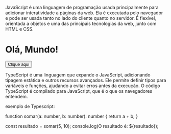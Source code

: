 JavaScript é uma linguagem de programação usada principalmente para adicionar interatividade a páginas da web. Ela é executada pelo navegador e pode ser usada tanto no lado do cliente quanto no servidor. É flexível, orientada a objetos e uma das principais tecnologias da web, junto com HTML e CSS.

<!DOCTYPE html>
<html>
<head>
    <title>Exemplo de JavaScript</title>
</head>
<body>

<h1>Olá, Mundo!</h1>

<button onclick="mostrarMensagem()">Clique aqui</button>

<script>
    function mostrarMensagem() {
        alert("Você clicou no botão!");
    }
</script>

</body>
</html>

TypeScript é uma linguagem que expande o JavaScript, adicionando tipagem estática e outros recursos avançados. Ele permite definir tipos para variáveis e funções, ajudando a evitar erros antes da execução. O código TypeScript é compilado para JavaScript, que é o que os navegadores entendem.

exemplo de Typescript: 


function somar(a: number, b: number): number {
    return a + b;
}

const resultado = somar(5, 10);
console.log(O resultado é: ${resultado});